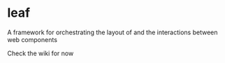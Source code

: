 # leaf
A framework for orchestrating the layout of and the interactions between web components

Check the wiki for now
